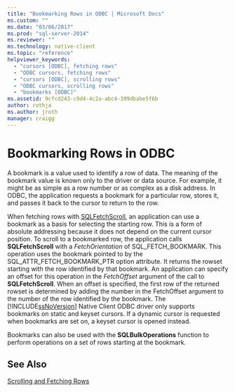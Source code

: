 ```yaml
---
title: "Bookmarking Rows in ODBC | Microsoft Docs"
ms.custom: ""
ms.date: "03/06/2017"
ms.prod: "sql-server-2014"
ms.reviewer: ""
ms.technology: native-client
ms.topic: "reference"
helpviewer_keywords: 
  - "cursors [ODBC], fetching rows"
  - "ODBC cursors, fetching rows"
  - "cursors [ODBC], scrolling rows"
  - "ODBC cursors, scrolling rows"
  - "bookmarks [ODBC]"
ms.assetid: 9cfcd243-c9d4-4c2a-abc4-399dbabe5f6b
author: rothja
ms.author: jroth
manager: craigg
---
```

# Bookmarking Rows in ODBC
  A bookmark is a value used to identify a row of data. The meaning of the bookmark value is known only to the driver or data source. For example, it might be as simple as a row number or as complex as a disk address. In ODBC, the application requests a bookmark for a particular row, stores it, and passes it back to the cursor to return to the row.  
  
 When fetching rows with [SQLFetchScroll](../native-client-odbc-api/sqlfetchscroll.md), an application can use a bookmark as a basis for selecting the starting row. This is a form of absolute addressing because it does not depend on the current cursor position. To scroll to a bookmarked row, the application calls **SQLFetchScroll** with a *FetchOrientation* of SQL_FETCH_BOOKMARK. This operation uses the bookmark pointed to by the SQL_ATTR_FETCH_BOOKMARK_PTR option attribute. It returns the rowset starting with the row identified by that bookmark. An application can specify an offset for this operation in the *FetchOffset* argument of the call to **SQLFetchScroll**. When an offset is specified, the first row of the returned rowset is determined by adding the number in the FetchOffset argument to the number of the row identified by the bookmark. The [!INCLUDE[ssNoVersion](../../includes/ssnoversion-md.md)] Native Client ODBC driver only supports bookmarks on static and keyset cursors. If a dynamic cursor is requested when bookmarks are set on, a keyset cursor is opened instead.  
  
 Bookmarks can also be used with the **SQLBulkOperations** function to perform operations on a set of rows starting at the bookmark.  
  
## See Also  
 [Scrolling and Fetching Rows](../native-client-ole-db-rowsets/fetching-rows.md)  
  
  
